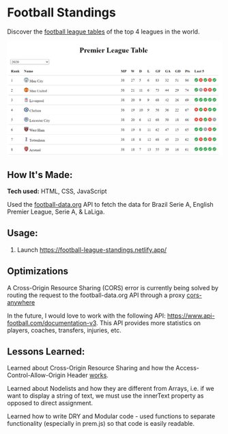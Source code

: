 # Football Standings

Discover the [football league tables](https://football-league-standings.netlify.app/) of the top 4 leagues in the world.

![2020 Premier League Table](css/assets/prem-2020.png)

## How It's Made:

**Tech used:** HTML, CSS, JavaScript

Used the [football-data.org](https://www.football-data.org/) API to fetch the data for Brazil Serie A, English Premier League, Serie A, & LaLiga.

## Usage:

1. Launch https://football-league-standings.netlify.app/

## Optimizations

A Cross-Origin Resource Sharing (CORS) error is currently being solved by routing the request to the football-data.org API through a proxy [cors-anywhere](https://cors-anywhere.herokuapp.com/)

In the future, I would love to work with the following API: https://www.api-football.com/documentation-v3. This API provides more statistics on players, coaches, transfers, injuries, etc.

## Lessons Learned:

Learned about Cross-Origin Resource Sharing and how the Access-Control-Allow-Origin Header [works](https://medium.com/@dtkatz/3-ways-to-fix-the-cors-error-and-how-access-control-allow-origin-works-d97d55946d9).

Learned about Nodelists and how they are different from Arrays, i.e. if we want to display a string of text, we must use the innerText property as opposed to direct assignment.

Learned how to write DRY and Modular code - used functions to separate functionality (especially in prem.js) so that code is easily readable.
